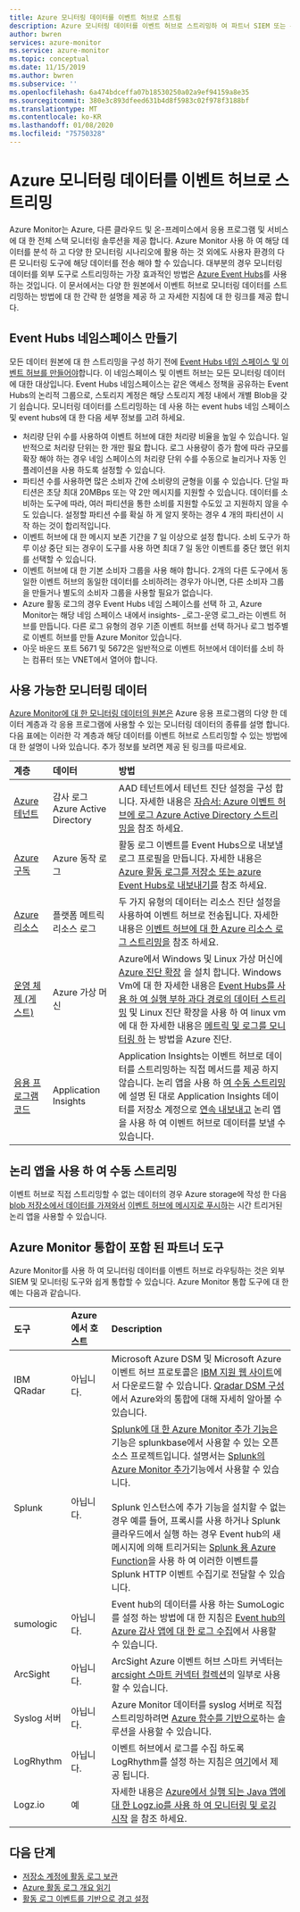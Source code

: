 ```yaml
---
title: Azure 모니터링 데이터를 이벤트 허브로 스트림
description: Azure 모니터링 데이터를 이벤트 허브로 스트리밍하 여 파트너 SIEM 또는 분석 도구로 데이터를 가져오는 방법에 대해 알아봅니다.
author: bwren
services: azure-monitor
ms.service: azure-monitor
ms.topic: conceptual
ms.date: 11/15/2019
ms.author: bwren
ms.subservice: ''
ms.openlocfilehash: 6a474bdceffa07b18530250a02a9ef94159a8e35
ms.sourcegitcommit: 380e3c893dfeed631b4d8f5983c02f978f3188bf
ms.translationtype: MT
ms.contentlocale: ko-KR
ms.lasthandoff: 01/08/2020
ms.locfileid: "75750328"
---
```

# <a name="stream-azure-monitoring-data-to-an-event-hub"></a>Azure 모니터링 데이터를 이벤트 허브로 스트리밍
Azure Monitor는 Azure, 다른 클라우드 및 온-프레미스에서 응용 프로그램 및 서비스에 대 한 전체 스택 모니터링 솔루션을 제공 합니다. Azure Monitor 사용 하 여 해당 데이터를 분석 하 고 다양 한 모니터링 시나리오에 활용 하는 것 외에도 사용자 환경의 다른 모니터링 도구에 해당 데이터를 전송 해야 할 수 있습니다. 대부분의 경우 모니터링 데이터를 외부 도구로 스트리밍하는 가장 효과적인 방법은 [Azure Event Hubs](/azure/event-hubs/)를 사용 하는 것입니다. 이 문서에서는 다양 한 원본에서 이벤트 허브로 모니터링 데이터를 스트리밍하는 방법에 대 한 간략 한 설명을 제공 하 고 자세한 지침에 대 한 링크를 제공 합니다.


## <a name="create-an-event-hubs-namespace"></a>Event Hubs 네임스페이스 만들기

모든 데이터 원본에 대 한 스트리밍을 구성 하기 전에 [Event Hubs 네임 스페이스 및 이벤트 허브를 만들어야](../../event-hubs/event-hubs-create.md)합니다. 이 네임스페이스 및 이벤트 허브는 모든 모니터링 데이터에 대한 대상입니다. Event Hubs 네임스페이스는 같은 액세스 정책을 공유하는 Event Hubs의 논리적 그룹으로, 스토리지 계정은 해당 스토리지 계정 내에서 개별 Blob을 갖기 쉽습니다. 모니터링 데이터를 스트리밍하는 데 사용 하는 event hubs 네임 스페이스 및 event hubs에 대 한 다음 세부 정보를 고려 하세요.

* 처리량 단위 수를 사용하여 이벤트 허브에 대한 처리량 비율을 높일 수 있습니다. 일반적으로 처리량 단위는 한 개만 필요 합니다. 로그 사용량이 증가 함에 따라 규모를 확장 해야 하는 경우 네임 스페이스의 처리량 단위 수를 수동으로 늘리거나 자동 인플레이션을 사용 하도록 설정할 수 있습니다.
* 파티션 수를 사용하면 많은 소비자 간에 소비량의 균형을 이룰 수 있습니다. 단일 파티션은 초당 최대 20MBps 또는 약 2만 메시지를 지원할 수 있습니다. 데이터를 소비하는 도구에 따라, 여러 파티션을 통한 소비를 지원할 수도있 고 지원하지 않을 수도 있습니다. 설정할 파티션 수를 확실 하 게 알지 못하는 경우 4 개의 파티션이 시작 하는 것이 합리적입니다.
* 이벤트 허브에 대 한 메시지 보존 기간을 7 일 이상으로 설정 합니다. 소비 도구가 하루 이상 중단 되는 경우이 도구를 사용 하면 최대 7 일 동안 이벤트를 중단 했던 위치를 선택할 수 있습니다.
* 이벤트 허브에 대 한 기본 소비자 그룹을 사용 해야 합니다. 2개의 다른 도구에서 동일한 이벤트 허브의 동일한 데이터를 소비하려는 경우가 아니면, 다른 소비자 그룹을 만들거나 별도의 소비자 그룹을 사용할 필요가 없습니다.
* Azure 활동 로그의 경우 Event Hubs 네임 스페이스를 선택 하 고, Azure Monitor는 해당 네임 스페이스 내에서 insights- _로그-운영 로그_라는 이벤트 허브를 만듭니다. 다른 로그 유형의 경우 기존 이벤트 허브를 선택 하거나 로그 범주별로 이벤트 허브를 만들 Azure Monitor 있습니다.
* 아웃 바운드 포트 5671 및 5672은 일반적으로 이벤트 허브에서 데이터를 소비 하는 컴퓨터 또는 VNET에서 열어야 합니다.

## <a name="monitoring-data-available"></a>사용 가능한 모니터링 데이터
[Azure Monitor에 대 한 모니터링 데이터의 원본은](data-sources.md) Azure 응용 프로그램의 다양 한 데이터 계층과 각 응용 프로그램에 사용할 수 있는 모니터링 데이터의 종류를 설명 합니다. 다음 표에는 이러한 각 계층과 해당 데이터를 이벤트 허브로 스트리밍할 수 있는 방법에 대 한 설명이 나와 있습니다. 추가 정보를 보려면 제공 된 링크를 따르세요.

| 계층 | 데이터 | 방법 |
|:---|:---|:---|
| [Azure 테넌트](data-sources.md#azure-tenant) | 감사 로그 Azure Active Directory | AAD 테넌트에서 테넌트 진단 설정을 구성 합니다. 자세한 내용은 [자습서: Azure 이벤트 허브에 로그 Azure Active Directory 스트리밍을](../../active-directory/reports-monitoring/tutorial-azure-monitor-stream-logs-to-event-hub.md) 참조 하세요. |
| [Azure 구독](data-sources.md#azure-subscription) | Azure 동작 로그 | 활동 로그 이벤트를 Event Hubs으로 내보낼 로그 프로필을 만듭니다.  자세한 내용은 [Azure 활동 로그를 저장소 또는 azure Event Hubs로 내보내기를](activity-log-export.md) 참조 하세요. |
| [Azure 리소스](data-sources.md#azure-resources) | 플랫폼 메트릭<br> 리소스 로그 |두 가지 유형의 데이터는 리소스 진단 설정을 사용하여 이벤트 허브로 전송됩니다. 자세한 내용은 [이벤트 허브에 대 한 Azure 리소스 로그 스트리밍을](resource-logs-stream-event-hubs.md) 참조 하세요. |
| [운영 체제 (게스트)](data-sources.md#operating-system-guest) | Azure 가상 머신 | Azure에서 Windows 및 Linux 가상 머신에 [Azure 진단 확장](diagnostics-extension-overview.md) 을 설치 합니다. Windows Vm에 대 한 자세한 내용은 [Event Hubs를 사용 하 여 실행 부하 과다 경로의 데이터 스트리밍](diagnostics-extension-stream-event-hubs.md) 및 Linux 진단 확장을 사용 하 여 linux vm에 대 한 자세한 내용은 [메트릭 및 로그를 모니터링 하](../../virtual-machines/extensions/diagnostics-linux.md#protected-settings) 는 방법을 Azure 진단. |
| [응용 프로그램 코드](data-sources.md#application-code) | Application Insights | Application Insights는 이벤트 허브로 데이터를 스트리밍하는 직접 메서드를 제공 하지 않습니다. 논리 앱을 사용 하 [여 수동 스트리밍](#manual-streaming-with-logic-app)에 설명 된 대로 Application Insights 데이터를 저장소 계정으로 [연속 내보내고](../../azure-monitor/app/export-telemetry.md) 논리 앱을 사용 하 여 이벤트 허브로 데이터를 보낼 수 있습니다. |

## <a name="manual-streaming-with-logic-app"></a>논리 앱을 사용 하 여 수동 스트리밍
이벤트 허브로 직접 스트리밍할 수 없는 데이터의 경우 Azure storage에 작성 한 다음 [blob 저장소에서 데이터를 가져와서](../../connectors/connectors-create-api-azureblobstorage.md#add-action) [이벤트 허브에 메시지로 푸시하](../../connectors/connectors-create-api-azure-event-hubs.md#add-action)는 시간 트리거된 논리 앱을 사용할 수 있습니다. 


## <a name="partner-tools-with-azure-monitor-integration"></a>Azure Monitor 통합이 포함 된 파트너 도구

Azure Monitor를 사용 하 여 모니터링 데이터를 이벤트 허브로 라우팅하는 것은 외부 SIEM 및 모니터링 도구와 쉽게 통합할 수 있습니다. Azure Monitor 통합 도구에 대 한 예는 다음과 같습니다.

| 도구 | Azure에서 호스트 | Description |
|:---|:---| :---|
|  IBM QRadar | 아닙니다. | Microsoft Azure DSM 및 Microsoft Azure 이벤트 허브 프로토콜은 [IBM 지원 웹 사이트](https://www.ibm.com/support)에서 다운로드할 수 있습니다. [Qradar DSM 구성](https://www.ibm.com/support/knowledgecenter/SS42VS_DSM/c_dsm_guide_microsoft_azure_overview.html?cp=SS42VS_7.3.0)에서 Azure와의 통합에 대해 자세히 알아볼 수 있습니다. |
| Splunk | 아닙니다. | [Splunk에 대 한 Azure Monitor 추가 기능은](https://splunkbase.splunk.com/app/3534/) 기능은 splunkbase에서 사용할 수 있는 오픈 소스 프로젝트입니다. 설명서는 [Splunk의 Azure Monitor 추가](https://github.com/Microsoft/AzureMonitorAddonForSplunk/wiki/Azure-Monitor-Addon-For-Splunk)기능에서 사용할 수 있습니다.<br><br> Splunk 인스턴스에 추가 기능을 설치할 수 없는 경우 예를 들어, 프록시를 사용 하거나 Splunk 클라우드에서 실행 하는 경우 Event hub의 새 메시지에 의해 트리거되는 [Splunk 용 Azure Function](https://github.com/Microsoft/AzureFunctionforSplunkVS)을 사용 하 여 이러한 이벤트를 Splunk HTTP 이벤트 수집기로 전달할 수 있습니다. |
| sumologic | 아닙니다. | Event hub의 데이터를 사용 하는 SumoLogic를 설정 하는 방법에 대 한 지침은 [Event hub의 Azure 감사 앱에 대 한 로그 수집](https://help.sumologic.com/Send-Data/Applications-and-Other-Data-Sources/Azure-Audit/02Collect-Logs-for-Azure-Audit-from-Event-Hub)에서 사용할 수 있습니다. |
| ArcSight | 아닙니다. | ArcSight Azure 이벤트 허브 스마트 커넥터는 [arcsight 스마트 커넥터 컬렉션](https://community.softwaregrp.com/t5/Discussions/Announcing-General-Availability-of-ArcSight-Smart-Connectors-7/m-p/1671852)의 일부로 사용할 수 있습니다. |
| Syslog 서버 | 아닙니다. | Azure Monitor 데이터를 syslog 서버로 직접 스트리밍하려면 [Azure 함수를 기반으로](https://github.com/miguelangelopereira/azuremonitor2syslog/)하는 솔루션을 사용할 수 있습니다.
| LogRhythm | 아닙니다.| 이벤트 허브에서 로그를 수집 하도록 LogRhythm를 설정 하는 지침은 [여기](https://logrhythm.com/six-tips-for-securing-your-azure-cloud-environment/)에서 제공 됩니다. 
|Logz.io | 예 | 자세한 내용은 [Azure에서 실행 되는 Java 앱에 대 한 Logz.io를 사용 하 여 모니터링 및 로깅 시작](https://docs.microsoft.com/azure/java/java-get-started-with-logzio) 을 참조 하세요.


## <a name="next-steps"></a>다음 단계
* [저장소 계정에 활동 로그 보관](../../azure-monitor/platform/archive-activity-log.md)
* [Azure 활동 로그 개요 읽기](../../azure-monitor/platform/platform-logs-overview.md)
* [활동 로그 이벤트를 기반으로 경고 설정](../../azure-monitor/platform/alerts-log-webhook.md)


